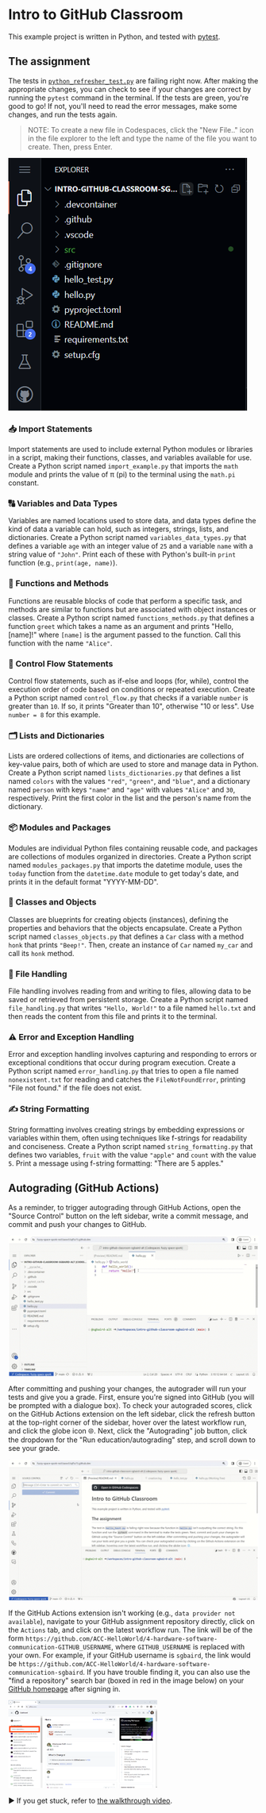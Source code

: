 # Intro to GitHub Classroom
This example project is written in Python, and tested with [pytest](https://www.python.org/).

## The assignment

The tests in [`python_refresher_test.py`](python_refresher_test.py) are failing right now. After making the appropriate changes, you can check to see if your changes are correct by running the `pytest` command in the terminal. If the tests are green, you're good to go! If not, you'll need to read the error messages, make some changes, and run the tests again.

> NOTE: To create a new file in Codespaces, click the "New File.." icon in the file explorer to the left and type the name of the file you want to create. Then, press Enter.

![alt text](new-file-button.png)

### 📥 Import Statements

Import statements are used to include external Python modules or libraries in a script, making their functions, classes, and variables available for use. Create a Python script named `import_example.py` that imports the `math` module and prints the value of π (pi) to the terminal using the `math.pi` constant.

### 🔠 Variables and Data Types

Variables are named locations used to store data, and data types define the kind of data a variable can hold, such as integers, strings, lists, and dictionaries. Create a Python script named `variables_data_types.py` that defines a variable `age` with an integer value of `25` and a variable `name` with a string value of `"John"`. Print each of these with Python's built-in `print` function (e.g., `print(age, name)`).

### 🧩 Functions and Methods

Functions are reusable blocks of code that perform a specific task, and methods are similar to functions but are associated with object instances or classes. Create a Python script named `functions_methods.py` that defines a function `greet` which takes a name as an argument and prints "Hello, [name]!" where `[name]` is the argument passed to the function. Call this function with the name `"Alice"`.

### 🛑 Control Flow Statements

Control flow statements, such as if-else and loops (for, while), control the execution order of code based on conditions or repeated execution. Create a Python script named `control_flow.py` that checks if a variable `number` is greater than `10`. If so, it prints "Greater than 10", otherwise "10 or less". Use `number = 8` for this example.

### 🗂️ Lists and Dictionaries

Lists are ordered collections of items, and dictionaries are collections of key-value pairs, both of which are used to store and manage data in Python. Create a Python script named `lists_dictionaries.py` that defines a list named `colors` with the values `"red"`, `"green"`, and `"blue"`, and a dictionary named `person` with keys `"name"` and `"age"` with values `"Alice"` and `30`, respectively. Print the first color in the list and the person's name from the dictionary.

### 📦 Modules and Packages

Modules are individual Python files containing reusable code, and packages are collections of modules organized in directories. Create a Python script named `modules_packages.py` that imports the datetime module, uses the `today` function from the `datetime.date` module to get today's date, and prints it in the default format "YYYY-MM-DD".

### 👥 Classes and Objects
 
Classes are blueprints for creating objects (instances), defining the properties and behaviors that the objects encapsulate. Create a Python script named `classes_objects.py` that defines a `Car` class with a method `honk` that prints `"Beep!"`. Then, create an instance of `Car` named `my_car` and call its `honk` method.

### 📁 File Handling

File handling involves reading from and writing to files, allowing data to be saved or retrieved from persistent storage. Create a Python script named `file_handling.py` that writes `"Hello, World!"` to a file named `hello.txt` and then reads the content from this file and prints it to the terminal.

### ⚠️ Error and Exception Handling

Error and exception handling involves capturing and responding to errors or exceptional conditions that occur during program execution. Create a Python script named `error_handling.py` that tries to open a file named `nonexistent.txt` for reading and catches the `FileNotFoundError`, printing "File not found." if the file does not exist.

### ✍️ String Formatting

String formatting involves creating strings by embedding expressions or variables within them, often using techniques like f-strings for readability and conciseness. Create a Python script named `string_formatting.py` that defines two variables, `fruit` with the value `"apple"` and `count` with the value `5`. Print a message using f-string formatting: "There are 5 apples."

## Autograding (GitHub Actions)

As a reminder, to trigger autograding through GitHub Actions, open the "Source Control" button on the left sidebar, write a commit message, and commit and push your changes to GitHub.

![](commit-and-push.gif)

After committing and pushing your changes, the autograder will run your tests and give you a grade. First, ensure you're signed into GitHub (you will be prompted with a dialogue box). To check your autograded scores, click on the GitHub Actions extension on the left sidebar, click the refresh button at the top-right corner of the sidebar, hover over the latest workflow run, and click the globe icon 🌐. Next, click the "Autograding" job button, click the dropdown for the "Run education/autograding" step, and scroll down to see your grade.

![](github-actions-extension.gif)

If the GitHub Actions extension isn't working (e.g., `data provider not available`), navigate to your GitHub assignment repository directly, click on the `Actions` tab, and click on the latest workflow run. The link will be of the form `https://github.com/ACC-HelloWorld/4-hardware-software-communication-GITHUB_USERNAME`, where `GITHUB_USERNAME` is replaced with your own. For example, if your GitHub username is `sgbaird`, the link would be `https://github.com/ACC-HelloWorld/4-hardware-software-communication-sgbaird`. If you have trouble finding it, you can also use the "find a repository" search bar (boxed in red in the image below) on your [GitHub homepage](https://github.com) after signing in.

<img src="find-a-repo.png" alt="Find a repository search box" width="300">

▶️ If you get stuck, refer to [the walkthrough video](https://github.com/AC-Classroom/intro-github-classroom/assets/45469701/93760bf7-0d27-49dc-8f66-7d50d428677f).